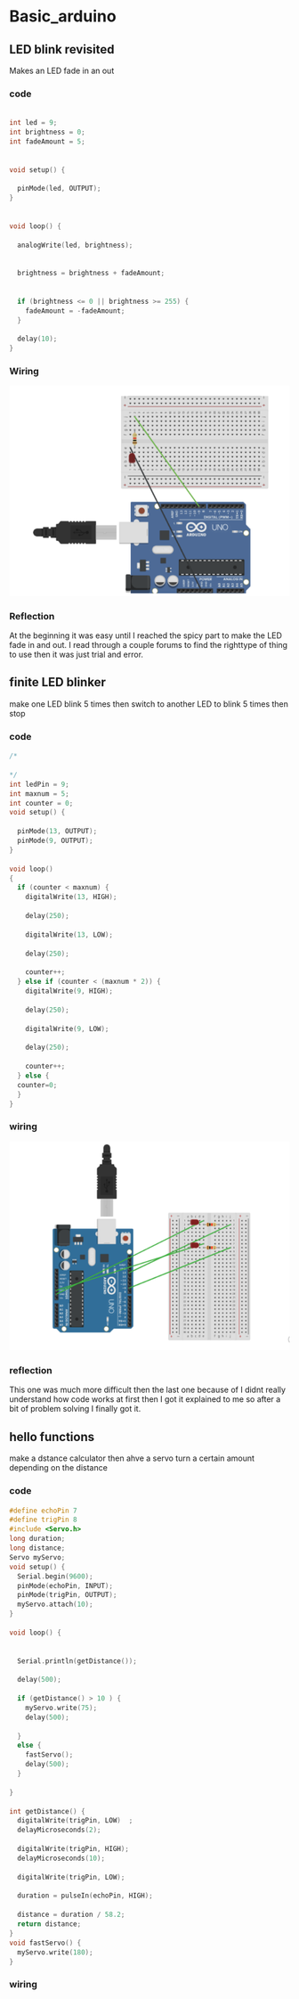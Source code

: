 # Basic_arduino

## LED blink revisited

Makes an LED fade in an out

### code

```C++

int led = 9;        
int brightness = 0; 
int fadeAmount = 5;


void setup() {

  pinMode(led, OUTPUT);
}


void loop() {

  analogWrite(led, brightness);


  brightness = brightness + fadeAmount;

  
  if (brightness <= 0 || brightness >= 255) {
    fadeAmount = -fadeAmount;
  }

  delay(10);
}


```

### Wiring
![Graham.circuit](images/graham.LEDblink.PNG)

### Reflection
 At the beginning it was easy until I reached the spicy part to make the LED fade in and out. I read through a couple forums to find the righttype of thing to use then it was just trial and error.






## finite LED blinker

make one LED blink 5 times then switch to another LED to blink 5 times then stop

### code

```c++
/*

*/
int ledPin = 9;
int maxnum = 5;
int counter = 0;
void setup() {

  pinMode(13, OUTPUT);
  pinMode(9, OUTPUT);
}

void loop()
{
  if (counter < maxnum) {
    digitalWrite(13, HIGH);

    delay(250);

    digitalWrite(13, LOW);

    delay(250);

    counter++;
  } else if (counter < (maxnum * 2)) {
    digitalWrite(9, HIGH);

    delay(250);

    digitalWrite(9, LOW);

    delay(250);

    counter++;
  } else {
  counter=0;
  }
}


```

### wiring

![Graham.circuit](images/Graham.5blink.png)


### reflection

This one was much more difficult then the last one because of I didnt really understand how code works at first then I got it explained to me so after a bit of problem solving I finally got it.





## hello functions

make a dstance calculator then ahve a servo turn a certain amount depending on the distance


### code


```c++
#define echoPin 7
#define trigPin 8
#include <Servo.h>
long duration;
long distance;
Servo myServo;
void setup() {
  Serial.begin(9600);
  pinMode(echoPin, INPUT);
  pinMode(trigPin, OUTPUT);
  myServo.attach(10);
}

void loop() {


  Serial.println(getDistance());

  delay(500);

  if (getDistance() > 10 ) {
    myServo.write(75);
    delay(500);

  }
  else {
    fastServo();
    delay(500);
  }

}

int getDistance() {
  digitalWrite(trigPin, LOW)  ;
  delayMicroseconds(2);

  digitalWrite(trigPin, HIGH);
  delayMicroseconds(10);

  digitalWrite(trigPin, LOW);

  duration = pulseIn(echoPin, HIGH);

  distance = duration / 58.2;
  return distance;
}
void fastServo() {
  myServo.write(180);
}
```
### wiring

